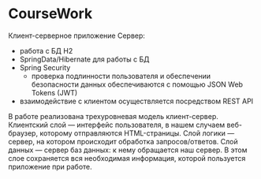 # CourseWork
Клиент-серверное приложение
Сервер:
- работа с БД H2
- SpringData/Hibernate для работы с БД
- Spring Security
  * проверка подлинности пользователя и обеспечении безопасности данных обеспечиваются с помощью JSON Web Tokens (JWT)
- взаимодействие с клиентом осуществляется посредством REST API

В работе реализована трехуровневая модель клиент-сервер. Клиентский слой — интерфейс пользователя, в нашем случаем веб-браузер, которому отправляются HTML-страницы. Слой логики — сервер, на котором происходит обработка запросов/ответов. Слой данных — сервер баз данных: к нему обращается наш сервер. В этом слое сохраняется вся необходимая информация, которой пользуется приложение при работе.

